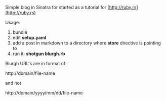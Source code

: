 Simple blog in Sinatra for started as a tutorial for [http://ruby.rs](http://ruby.rs)

Usage:

1. bundle
1. edit **setup.yaml**
1. add a post in markdown to a directory where **store** directive is pointing to
1. run it: **shotgun blurgh.rb**

Blurgh URL's are in format of:

   http://domain/file-name

and not

   http://domain/yyyy/mm/dd/file-name  


